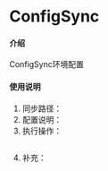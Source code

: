 ﻿# ConfigSync

#### 介绍
ConfigSync环境配置

#### 使用说明

1.  同步路径：
2.  配置说明：
3.  执行操作：
```git

```
4.  补充：
